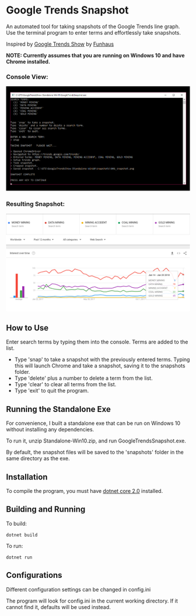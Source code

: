 # Google Trends Snapshot
An automated tool for taking snapshots of the Google Trends line graph.
Use the terminal program to enter terms and effortlessly take snapshots.

Inspired by [Google Trends Show](https://www.youtube.com/playlist?list=PLbIc1971kgPCjKm56j_tNsetBn3PA5GaY) by [Funhaus](https://www.youtube.com/funhaus)

**NOTE: Currently assumes that you are running on Windows 10 and have Chrome installed.**

### Console View:
<kbd>![alt text](https://github.com/NathanTaylorHunt/GoogleTrendsSnapshot/raw/master/screenshot-console.png "Console Screenshot")</kbd>

### Resulting Snapshot:
<kbd>![alt text](https://github.com/NathanTaylorHunt/GoogleTrendsSnapshot/raw/master/screenshot-graph.png "Resulting Snapshot")</kbd>

## How to Use
Enter search terms by typing them into the console.  Terms are added to the list.

+ Type 'snap' to take a snapshot with the previously entered terms.  Typing this will launch Chrome and take a snapshot, saving it to the snapshots folder.
+ Type 'delete' plus a number to delete a term from the list.
+ Type 'clear' to clear all terms from the list.
+ Type 'exit' to quit the program.

## Running the Standalone Exe
For convenience, I built a standalone exe that can be run on Windows 10 without installing any dependencies.

To run it, unzip Standalone-Win10.zip, and run GoogleTrendsSnapshot.exe.

By default, the snapshot files will be saved to the 'snapshots' folder in the same directory as the exe.

## Installation
To compile the program, you must have [dotnet core 2.0](https://github.com/dotnet/core/blob/master/release-notes/download-archives/2.0.0-download.md) installed.

## Building and Running

To build:
```
dotnet build
```

To run:
```
dotnet run
```

## Configurations
Different configuration settings can be changed in config.ini

The program will look for config.ini in the current working directory.
If it cannot find it, defaults will be used instead.
